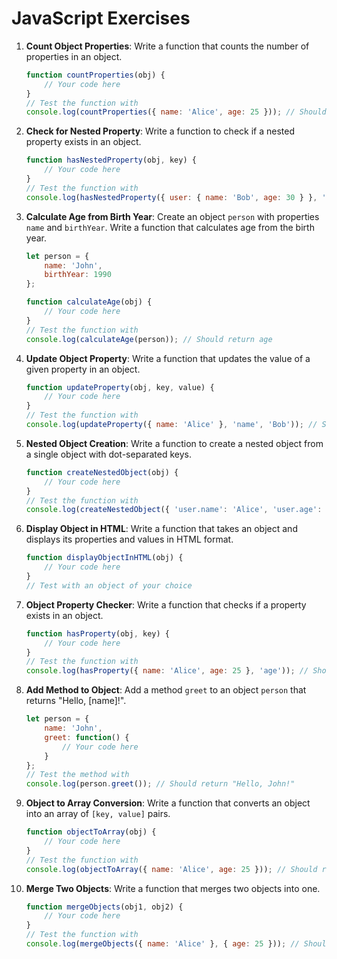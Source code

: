 # JavaScript Exercises

1. **Count Object Properties**: 
   Write a function that counts the number of properties in an object.
   ```javascript
   function countProperties(obj) {
       // Your code here
   }
   // Test the function with
   console.log(countProperties({ name: 'Alice', age: 25 })); // Should return 2
   ```

2. **Check for Nested Property**:
   Write a function to check if a nested property exists in an object.
   ```javascript
   function hasNestedProperty(obj, key) {
       // Your code here
   }
   // Test the function with
   console.log(hasNestedProperty({ user: { name: 'Bob', age: 30 } }, 'user.name')); // Should return true
   ```

3. **Calculate Age from Birth Year**:
   Create an object `person` with properties `name` and `birthYear`. Write a function that calculates age from the birth year.
   ```javascript
   let person = {
       name: 'John',
       birthYear: 1990
   };

   function calculateAge(obj) {
       // Your code here
   }
   // Test the function with
   console.log(calculateAge(person)); // Should return age
   ```

4. **Update Object Property**:
   Write a function that updates the value of a given property in an object.
   ```javascript
   function updateProperty(obj, key, value) {
       // Your code here
   }
   // Test the function with
   console.log(updateProperty({ name: 'Alice' }, 'name', 'Bob')); // Should change name to Bob
   ```

5. **Nested Object Creation**:
   Write a function to create a nested object from a single object with dot-separated keys.
   ```javascript
   function createNestedObject(obj) {
       // Your code here
   }
   // Test the function with
   console.log(createNestedObject({ 'user.name': 'Alice', 'user.age': 25 })); // Should return { user: { name: 'Alice', age: 25 } }
   ```

6. **Display Object in HTML**:
   Write a function that takes an object and displays its properties and values in HTML format.
   ```javascript
   function displayObjectInHTML(obj) {
       // Your code here
   }
   // Test with an object of your choice
   ```

7. **Object Property Checker**:
   Write a function that checks if a property exists in an object.
   ```javascript
   function hasProperty(obj, key) {
       // Your code here
   }
   // Test the function with
   console.log(hasProperty({ name: 'Alice', age: 25 }, 'age')); // Should return true
   ```

8. **Add Method to Object**:
   Add a method `greet` to an object `person` that returns "Hello, [name]!".
   ```javascript
   let person = {
       name: 'John',
       greet: function() {
           // Your code here
       }
   };
   // Test the method with
   console.log(person.greet()); // Should return "Hello, John!"
   ```

9. **Object to Array Conversion**:
   Write a function that converts an object into an array of `[key, value]` pairs.
   ```javascript
   function objectToArray(obj) {
       // Your code here
   }
   // Test the function with
   console.log(objectToArray({ name: 'Alice', age: 25 })); // Should return [['name', 'Alice'], ['age', 25]]
   ```

10. **Merge Two Objects**:
    Write a function that merges two objects into one.
    ```javascript
    function mergeObjects(obj1, obj2) {
        // Your code here
    }
    // Test the function with
    console.log(mergeObjects({ name: 'Alice' }, { age: 25 })); // Should return { name: 'Alice', age: 25 }
    ```
